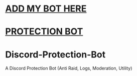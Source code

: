 # [ADD MY BOT HERE](https://discord.com/api/oauth2/authorize?client_id=1078987847442378853&permissions=8&scope=bot)

# [PROTECTION BOT](https://discord.com/api/oauth2/authorize?client_id=1078987847442378853&permissions=8&scope=bot)


# Discord-Protection-Bot
A Discord Protection Bot (Anti Raid, Logs, Moderation, Utility) 



